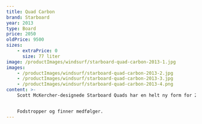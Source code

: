 ```yaml
---
title: Quad Carbon
brand: Starboard
year: 2013
type: Board
price: 2050
oldPrice: 9500
sizes:
    - extraPrice: 0
      size: 77 liter
image: /productImages/windsurf/starboard-quad-carbon-2013-1.jpg
images:
    - /productImages/windsurf/starboard-quad-carbon-2013-2.jpg
    - /productImages/windsurf/starboard-quad-carbon-2013-3.jpg
    - /productImages/windsurf/starboard-quad-carbon-2013-4.png
content: >-
    Scott McKercher-designede Starboard Quads har en helt ny form for 2013 med reviderede haleformer og finner. Som en af ​​3 waveboard-linjer i deres kollektion er de beregnet til at levere endnu mere rækkevidde, hastighed og drive og en "full-rail"-drejning fornemmelse i enhver type surf. Denne fuld carbon versionen, er perfekt wave klassisker til samlingen. 


    Fodstropper og finner medfølger.
---
```

